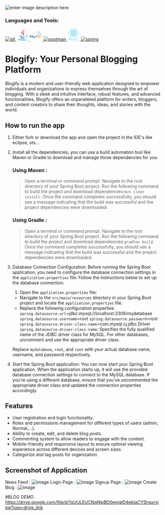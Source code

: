 ![enter image description here](https://www.shutterstock.com/image-photo/bloggingblog-concepts-ideas-white-worktable-600nw-1029506242.jpg)
<h3 align="left">Languages and Tools:</h3>  
<p align="left"> <a href="https://git-scm.com/" target="_blank" rel="noreferrer"> <img src="https://www.vectorlogo.zone/logos/git-scm/git-scm-icon.svg" alt="git" width="40" height="40"/> </a> <a href="https://www.java.com" target="_blank" rel="noreferrer"> <img    src="https://raw.githubusercontent.com/devicons/devicon/master/icons/java/java-original.svg" alt="java" width="40" height="40"/> </a> <a href="https://www.mysql.com/" target="_blank" rel="noreferrer"> <img src="https://raw.githubusercontent.com/devicons/devicon/master/icons/mysql/mysql-original-wordmark.svg" alt="mysql" width="40" height="40"/> </a> <a href="https://postman.com" target="_blank" rel="noreferrer"> <img src="https://www.vectorlogo.zone/logos/getpostman/getpostman-icon.svg" alt="postman" width="40" height="40"/> </a> <a href="https://reactjs.org/" target="_blank" rel="noreferrer"> <img src="https://raw.githubusercontent.com/devicons/devicon/master/icons/react/react-original-wordmark.svg" alt="react" width="40" height="40"/> </a> <a href="https://spring.io/" target="_blank" rel="noreferrer"> <img src="https://www.vectorlogo.zone/logos/springio/springio-icon.svg" alt="spring" width="40" height="40"/> </a> </p>

# Blogify: Your Personal Blogging Platform
Blogify is a modern and user-friendly web application designed to empower individuals and organizations to express themselves through the art of blogging. With a sleek and intuitive interface, robust features, and advanced functionalities, Blogify offers an unparalleled platform for writers, bloggers, and content creators to share their thoughts, ideas, and stories with the world.

## How to run the app
 1. Either fork or download the app and open the project in the IDE's like eclipse, sts...
 2. Install all the dependencies, you can use a build automation tool like Maven or Gradle to download and manage those dependencies for you. 
	### Using Maven :
    > Open a terminal or command prompt.
    > Navigate to the root directory of your Spring Boot project.
    > Run the following command to build the project and download dependencies:`mvn clean install`.
    > Once the command completes successfully, you should see a message indicating that the build was successful and the project dependencies were downloaded.
    
    ### Using Gradle : 
    > Open a terminal or command prompt.
    > Navigate to the root directory of your Spring Boot project.
    > Run the following command to build the project and download dependencies:`gradlew build`.
    > Once the command completes successfully, you should see a message indicating that the build was successful and the project dependencies were downloaded.
	
 3. Database Connection Configuration:
	 Before running the Spring Boot application, you need to configure the database connection settings in the `application.properties` file. Follow the instructions below to set up the database connection:
	 1.  Open the `application.properties` file:
    
    -   Navigate to the `src/main/resources` directory in your Spring Boot project and locate the `application.properties` file.
    - Replace the following configuration properties:
    `spring.datasource.url`=jdbc:mysql://localhost:3306/mydatabase 	`spring.datasource.username`=root 
    `spring.datasource.password`=root 
    `spring.datasource.driver-class-name`=com.mysql.cj.jdbc.Driver
    `spring.datasource.driver-class-name`: Specifies the fully qualified name of the JDBC driver class for MySQL. For other databases, uncomment and use the appropriate driver class.
    
    Replace `mydatabase`, `root`, and `root` with your actual database name, username, and password respectively.
 4. Start the Spring Boot application: You can now start your Spring Boot application. When the application starts up, it will use the provided database connection settings to connect to the MySQL database. If you're using a different database, ensure that you've uncommented the appropriate driver class and updated the connection properties accordingly.
 
## Features

- User registration and login functionality.
- Roles and permissions management for different types of users (admin, Normal,...).
- Ability to create, edit, and delete blog posts.
- Commenting system to allow readers to engage with the content.
- Mobile-friendly and responsive layout to ensure optimal viewing experience across different devices and screen sizes.
- Categorize and tag posts for organization.
## Screenshot of Application
News Feed :
 ![image](https://github.com/cdepanagoudra/Blogging-Application/assets/61723453/1102c8a7-a942-4598-8fbd-ead13efdaaf2)
Login Page : 
![image](https://github.com/cdepanagoudra/Blogging-Application/assets/61723453/a8bbbdba-4bb9-43a6-8941-5c4e62b143a7)
Signup Page : 
![image](https://github.com/cdepanagoudra/Blogging-Application/assets/61723453/af399f6d-7ee2-4a82-ac69-fe305ec43fd0)
Create Blog : 
![image](https://github.com/cdepanagoudra/Blogging-Application/assets/61723453/0cf82298-4e37-4a03-ab20-b898bd3950fe)

#BLOG DEMO
https://drive.google.com/file/d/1gUULEUCNqNlpBD0eejqtD4ebIaCYShqx/view?usp=drive_link
